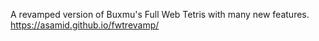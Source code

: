 A revamped version of Buxmu's Full Web Tetris with many new features.
https://asamid.github.io/fwtrevamp/
